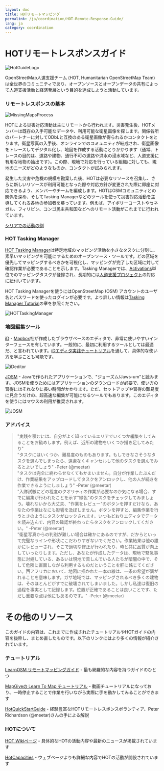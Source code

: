 ```yaml
---
layout: doc
title: HOTリモートマッピング  
permalink: /ja/coordination/HOT-Remote-Response-Guide/ 
lang: ja
category: coordination
---
```


# HOTリモートレスポンスガイド   

![HotGuideLogo](/images/hot-logo.png)  


OpenStreetMap人道支援チーム (HOT, Humanitarian OpenStreetMap Team) は全世界のコミュニティであり、オープンソースとオープンデータの共有によって人道支援活動と経済発展という目的を達成しようと活動しています。  

### リモートレスポンスの基本 

![MissingMapsProcess](http://hot.openstreetmap.org/sites/default/files/styles/large/public/process.png?itok=jlAYWov0)  

HOTによる災害対応活動は主にリモートから行われます。災害発生後、HOTメンバーは既存の入手可能なデータや、利用可能な衛星画像を探します。関係各所のパートナーに対してODbLと互換のある衛星画像が得られるかコンタクトをとります。衛星写真の入手後、オンラインでのコミュニティが結成され、衛星画像をトレースしてデジタル化し、地図を作成する活動にとりかかります（通常、トレースの目的は、道路や建物、通行不可の道路や洪水の浸水域など、人道支援に有用な地物の抽出です）。この際、現地で対応を行っている組織に対しても、現地のニーズがどのようなものか、コンタクトが試みられます。  

発生した災害や危機の規模を勘案した後、HOTは必要なリソースを召集し、さらに新しいリソースが利用可能となった際や対応方針が変更された際に即座に対応できるよう、メンバーやチームを編成します。HOTはOSMコミュニティとの関係を深め、そしてTasking Managerなどのツールを使って災害対応活動を主導してくれる各地の参加者を募っています。例えば、アイボリーコーストやセネガル、フィリピン、コンゴ民主共和国などへのリモート活動がこれまでに行われています。  

[シリアでの活動の例](http://hot.openstreetmap.org/updates/2013-01-28_syria_activation)  

### HOT Tasking Manager 

[HOT Tasking Manager](http://tasks.hotosm.org/)は特定地域のマッピング活動を小さなタスクに分割し、素早いマッピングを可能にするためのオープンソース・ツールです。どの区域を優先してマッピングするべきかを可視化し、マッピングが完了した区域に対して確認作業が必要であることを示します。Tasking Managerでは、[Activations](http://wiki.openstreetmap.org/wiki/HOT_activation)単位でのマッピングタスクが登録され、長期的には[人道支援プロジェクト](http://hot.openstreetmap.org/projects)の対応に紐付いています。  

HOT Tasking Managerを使うにはOpenStreetMap (OSM) アカウントのユーザ名とパスワードを使ったログインが必要です。より詳しい情報は[Tasking Manager Tutorial](http://learnosm.org/ja/coordination/tasking-manager/)の章を参照ください。  

![HOTTaskingManager](http://hot.openstreetmap.org/sites/default/files/styles/large/public/task_manager_v2_screenshot_CAR_example.png?itok=Q35ytxKl)  

### 地図編集ツール 

[iD](http://learnosm.org/en/beginner/id-editor/) - [Mapbox](www.mapbox.com)社が作成したブラウザベースのエディタで、非常に使いやすいインターフェースを有しています。一般的に、最初に利用するツールとしては最適だ、と言われています。[iDエディタ実践チュートリアル](http://ideditor.com/)を通して、具体的な使い方を学ぶことも可能です。  

![iDeditor](https://blog.openstreetmap.org/wp-content/uploads/2013/08/id-editor-sotm-us-2013-venue-screenshot.png)  


[JOSM](https://josm.openstreetmap.de/) - Javaで作られたアプリケーションで、"ジョーズム/Jaws-um"と読みます。JOSMを使うためにはアプリケーションのダウンロードが必要で、使い方の習得にはそれなりに長い時間がかかります。ただ、セットアップや習得の難易度に見合うだけの、超高速な編集が可能になるツールでもあります。このエディタを使うにはマウスの利用が推奨されます。  

![JOSM](http://njgeo.org/wp-content/uploads/2010/07/josm_osm_editor.png)  

### アドバイス

> "実践を積むには、自分がよく知っているエリアでいくつか編集をしてみることをお勧めします。例えば、近所の建物をいくつか描き足してみたり"  
> "タスクにはいくつか、難易度のものもあります。もしできなさそうなタスクを選んでしまったら、遠慮なくキャンセルして他のタスクを選んでみるとよいでしょう" -Peter (@meetar)  
> "タスクは完全に終わらせなくてもかまいません。自分が作業したぶんだけ、作業結果をアップロードしてタスクをアンロックし、他の人が続きを作業できるようにしましょう" -Peter (@meetar)  
> "入隊試験にどの程度のクオリティの作業が必要なのか気になる場合、すでに編集が行われたことを示す"緑色"のタスクをチェックしてみましょう。壊れないから大丈夫、"作業をレビュー"のボタンを押すだけなら、あなたの作業はなにも影響を及ぼしません。ボタンを押すと、編集作業を行うときのようにタスクがロックされます。いつもどおりエディタでデータを読み込んで、内容の確認が終わったらタスクをアンロックしてください。" -Peter (@meetar)  
> "衛星写真からの判別が難しい場合は確かにあるのですが、だからといって完璧なラインや形状にこだわりすぎないでください。作業結果は他の誰かにレビューされ、そこで適切な修正が行われたり、時と共に品質が向上していったりします。ただし、あなたが作成したデータは、現地で緊急事態に対処している、あるいは現地で苦しんでいる人たちが暗闇の中で、そして危険に直面しながら利用するものだということを肝に銘じてください。西アフリカにおいて、地図に描かれた一本の線は、一条の希望が繋がれることを意味します。ガザ地域では、マッピングされるべき多くの建物は、そのほとんどがすでに破壊されてしまいました。しかし私達は復旧の過程を事実として記録します。位置が正確であることは良いことです、ただし重要な点は他にもあるのです。" -Peter (@meetar)  
 
# その他のリソース 

このガイドの内容は、これまでに作成されたチュートリアルやHOTガイドの内容を抜粋し、まとめ直したものです。以下のリンクにはより多くの情報が紹介されています。  

### チュートリアル

[LearnOSM リモートマッピングガイド](http://learnosm.org/ja/coordination/remote/) - 最も網羅的な内容を持つガイドのひとつ  

[MapGiveの Learn To Map チュートリアル](http://mapgive.state.gov/learn-to-map/) - 動画チュートリアルになっており、一時停止することで作業を行いながら実際に手を動かしてみることができます  

[HotQuickStartGuide](https://gist.github.com/meetar/b9929dfec129d1d7f5f2) - 経験豊富なHOTリモートレスポンスボランティア、Peter Richardson (@meetar)さんの手による解説  

### HOTについて 

[HOT Wikiページ](http://wiki.openstreetmap.org/wiki/Humanitarian_OSM_Team) - 具体的なHOTの活動内容や最新のニュースが掲載されています  

[HotCapacities](http://hot.openstreetmap.org/about/hot_capacities) - ウェブページよりも詳細な内容でHOTの活動が開設されています  